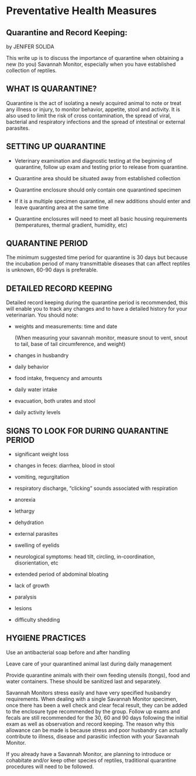 # Preventative Health Measures 

## Quarantine and Record Keeping: 
 by JENIFER SOLIDA

This write up is to discuss the importance of quarantine when obtaining a new (to you) Savannah Monitor, especially when you have established collection of reptiles.

## WHAT IS QUARANTINE?

Quarantine is the act of isolating a newly acquired animal to note or treat any illness or injury, to monitor behavior, appetite, stool and activity.  It is also used to limit the risk of cross contamination, the spread of viral, bacterial and respiratory infections and the spread of intestinal or external parasites. 

## SETTING UP QUARANTINE

* Veterinary examination and diagnostic testing at the beginning of quarantine, follow up exam and testing prior to release from quarantine.

* Quarantine area should be situated away from established collection

* Quarantine enclosure should only contain one quarantined specimen

* If it is a multiple specimen quarantine, all new additions should enter and leave quaranting area at the same time

* Quarantine enclosures will need to meet all basic housing requirements (temperatures, thermal gradient, humidity, etc)

## QUARANTINE PERIOD

The minimum suggested time period for quarantine is 30 days but because the incubation period of many transmittable diseases that can affect reptiles is unknown, 60-90 days is preferable. 

## DETAILED RECORD KEEPING

Detailed record keeping during the quarantine period is recommended, this will enable you to track any changes and to have a detailed history for your veterinarian. You should note:

* weights and measurements: time and date

  (When measuring your savannah monitor, measure snout to vent, snout to tail, base of tail circumference, and weight)

* changes in husbandry

* daily behavior

* food intake, frequency and amounts

* daily water intake

* evacuation, both urates and stool

* daily activity levels

## SIGNS TO LOOK FOR DURING QUARANTINE PERIOD

* significant weight loss

* changes in feces: diarrhea, blood in stool

* vomiting, regurgitation

* respiratory discharge, “clicking” sounds associated with respiration

* anorexia

* lethargy

* dehydration

* external parasites

* swelling of eyelids

* neurological symptoms:  head tilt, circling, in-coordination, disorientation, etc    

* extended period of abdominal bloating

* lack of growth

* paralysis

* lesions

* difficulty shedding

## HYGIENE PRACTICES

Use an antibacterial soap before and after handling

Leave care of your quarantined animal last during daily management

Provide quarantine animals with their own feeding utensils (tongs), food and water containers. These should be sanitized last and separately.

Savannah Monitors stress easily and have very specified husbandry requirements.  When dealing with a single Savannah Monitor specimen, once there has been a well check and clear fecal result, they can be added to the enclosure type recommended by the group.  Follow up exams and fecals are still recommended for the 30, 60 and 90 days following the initial exam as well as observation and record keeping. The reason why this allowance can be made is because stress and poor husbandry can actually contribute to illness, disease and parasitic infection with your Savannah Monitor. 

If you already have a Savannah Monitor, are planning to introduce or cohabitate and/or keep other species of reptiles, traditional quarantine procedures will need to be followed.
